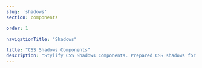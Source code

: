 ```yaml
---
slug: 'shadows'
section: components

order: 1

navigationTitle: "Shadows"

title: "CSS Shadows Components"
description: "Stylify CSS Shadows Components. Prepared CSS shadows for your next web project. Copy&Paste, without CSS framework."
---
```


<interactive-preview class="margin-bottom:48px"
min-height="100"
title="Shadows"
html-snippet="components/shadows"></interactive-preview>
